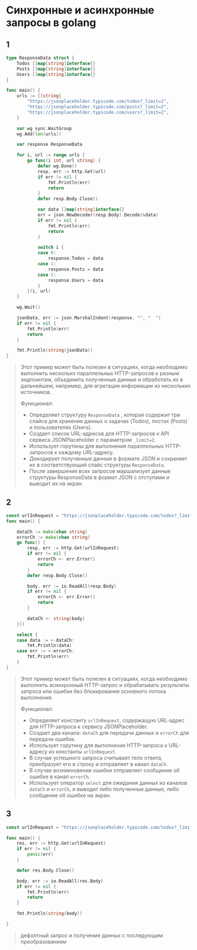 # Синхронные и асинхронные запросы в golang

## 1
```go
type ResponseData struct {
	Todos []map[string]interface{}
	Posts []map[string]interface{}
	Users []map[string]interface{}
}

func main() {
	urls := []string{
		"https://jsonplaceholder.typicode.com/todos?_limit=2",
		"https://jsonplaceholder.typicode.com/posts?_limit=2",
		"https://jsonplaceholder.typicode.com/users?_limit=2",
	}

	var wg sync.WaitGroup
	wg.Add(len(urls))

	var response ResponseData

	for i, url := range urls {
		go func(i int, url string) {
			defer wg.Done()
			resp, err := http.Get(url)
			if err != nil {
				fmt.Println(err)
				return
			}
			defer resp.Body.Close()

			var data []map[string]interface{}
			err = json.NewDecoder(resp.Body).Decode(&data)
			if err != nil {
				fmt.Println(err)
				return
			}

			switch i {
			case 0:
				response.Todos = data
			case 1:
				response.Posts = data
			case 2:
				response.Users = data
			}
		}(i, url)
	}

	wg.Wait()

	jsonData, err := json.MarshalIndent(response, "", "  ")
	if err != nil {
		fmt.Println(err)
		return
	}

	fmt.Println(string(jsonData))
}
```

> Этот пример может быть полезен в ситуациях, когда необходимо выполнить несколько параллельных HTTP-запросов к разным эндпоинтам, объединить полученные данные и обработать их в дальнейшем, например, для агрегации информации из нескольких источников.
> 
> Функционал:
>   * Определяет структуру `ResponseData` , которая содержит три слайса для хранения данных о задачах (Todos), постах (Posts) и пользователях (Users).
>   * Создает список URL-адресов для HTTP-запросов к API сервиса JSONPlaceholder с параметром `_limit=2`.
>   * Использует горутины для выполнения параллельных HTTP-запросов к каждому URL-адресу.
>   * Декодирует полученные данные в формате JSON и сохраняет их в соответствующий слайс структуры `ResponseData`.
>   * После завершения всех запросов маршализует данные структуры ResponseData в формат JSON с отступами и выводит их на экран.


## 2
```go
const urlInRequest = "https://jsonplaceholder.typicode.com/todos?_limit=2"
func main() {

	dataCh := make(chan string)
	errorCh := make(chan string)
	go func() {
		resp, err := http.Get(urlInRequest)
		if err != nil {
			errorCh <- err.Error()
			return
		}
		defer resp.Body.Close()

		body, err := io.ReadAll(resp.Body)
		if err != nil {
			errorCh <- err.Error()
			return
		}

		dataCh <- string(body)
	}()

	select {
	case data := <-dataCh:
		fmt.Println(data)
	case err := <-errorCh:
		fmt.Println(err)
	}
}

```
> Этот пример может быть полезен в ситуациях, когда необходимо выполнить асинхронный HTTP-запрос и обрабатывать результаты запроса или ошибки без блокирования основного потока выполнения.
> 
> Функционал:
>   * Определяет константу `urlInRequest`, содержащую URL-адрес для HTTP-запроса к сервису JSONPlaceholder.
>   * Создает два канала: `dataCh` для передачи данных и `errorCh` для передачи ошибок.
>   * Использует горутину для выполнения HTTP-запроса к URL-адресу из константы `urlInRequest`.
>   * В случае успешного запроса считывает тело ответа, преобразует его в строку и отправляет в канал `dataCh`.
>   * В случае возникновения ошибки отправляет сообщение об ошибке в канал `errorCh`.
>   * Использует оператор `select` для ожидания данных из каналов `dataCh` и `errorCh`, и выводит либо полученные данные, либо сообщение об ошибке на экран.

## 3

```go
const urlInRequest = "https://jsonplaceholder.typicode.com/todos?_limit=2"

func main() {
	res, err := http.Get(urlInRequest)
	if err != nil {
		panic(err)
	}

	defer res.Body.Close()

	body, err := io.ReadAll(res.Body)
	if err != nil {
		fmt.Println(err)
		return
	}

	fmt.Println(string(body))

}

```

> дефолтный запрос и получение данных с последующим преобразованием



